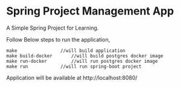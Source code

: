 # Spring Project Management App

A Simple Spring Project for Learning.

Follow Below steps to run the application,

```
make 				//will build application
make build-docker		//will build postgres docker image
make run-docker			//will run postgres docker image
make run			//will run spring-boot project
```

Application will be available at http://localhost:8080/


